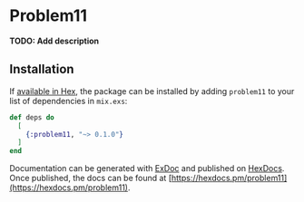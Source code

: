 # Problem11

**TODO: Add description**

## Installation

If [available in Hex](https://hex.pm/docs/publish), the package can be installed
by adding `problem11` to your list of dependencies in `mix.exs`:

```elixir
def deps do
  [
    {:problem11, "~> 0.1.0"}
  ]
end
```

Documentation can be generated with [ExDoc](https://github.com/elixir-lang/ex_doc)
and published on [HexDocs](https://hexdocs.pm). Once published, the docs can
be found at [https://hexdocs.pm/problem11](https://hexdocs.pm/problem11).

